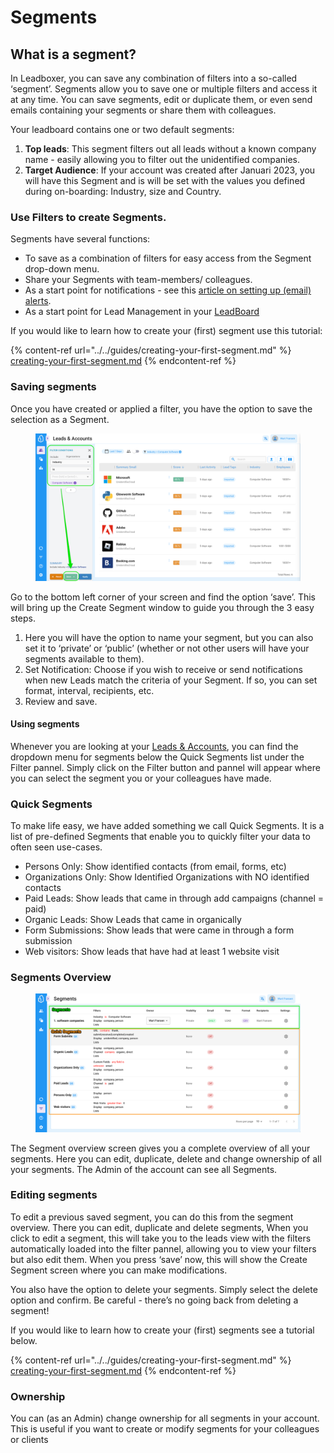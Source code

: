 # Segments

## What is a segment?

In Leadboxer, you can save any combination of filters into a so-called ‘segment’. Segments allow you to save one or multiple filters and access it at any time. You can save segments, edit or duplicate them, or even send emails containing your segments or share them with colleagues.

Your leadboard contains one or two default segments:&#x20;

1. **Top leads**: This segment filters out all leads without a known company name - easily allowing you to filter out the unidentified companies.
2. **Target Audience**: If your account was created after Januari 2023, you will have this Segment and is will be set with the values you defined during on-boarding: Industry, size and Country.

### **Use Filters to create Segments.**&#x20;

Segments have several functions:&#x20;

* To save as a combination of filters for easy access from the Segment drop-down menu.
* Share your Segments with team-members/ colleagues.
* As a start point for notifications - see this [article on setting up (email) alerts](notifications.md).
* As a start point for Lead Management in your [LeadBoard](../tasks.md)

If you would like to learn how to create your (first) segment use this tutorial:

{% content-ref url="../../guides/creating-your-first-segment.md" %}
[creating-your-first-segment.md](../../guides/creating-your-first-segment.md)
{% endcontent-ref %}

### **Saving segments**

Once you have created or applied a filter, you have the option to save the selection as a Segment.&#x20;

<figure><img src="../../.gitbook/assets/LeadBoxer_App (9).png" alt=""><figcaption></figcaption></figure>

Go to the bottom left corner of your screen and find the option ‘save’. This will bring up the Create Segment window to guide you through the 3 easy steps.&#x20;

1. Here you will have the option to name your segment, but you can also set it to ‘private’ or ‘public’ (whether or not other users will have your segments available to them).
2. Set Notification: Choose if you wish to receive or send notifications when new Leads match the criteria of your Segment. If so, you can set format, interval, recipients, etc.
3. Review and save.

#### **Using segments**

Whenever you are looking at your [Leads & Accounts](../projects.md), you can find the dropdown menu for segments below the Quick Segments list under the Filter pannel. Simply click on the Filter button  and pannel will appear where you can select the segment you or your colleagues have made.&#x20;

### Quick Segments

To make life easy, we have added something we call Quick Segments. It is a list of pre-defined Segments that enable you to quickly filter your data to often seen use-cases.

* Persons Only: Show identified contacts (from email, forms, etc)
* Organizations Only: Show Identified Organizations with NO identified contacts
* Paid Leads: Show leads that came in through add campaigns (channel = paid)
* Organic Leads: Show Leads that came in organically
* Form Submissions: Show leads that were came in through a form submission&#x20;
* Web visitors: Show leads that have had at least 1 website visit

### Segments Overview

<figure><img src="../../.gitbook/assets/LeadBoxer_App (3) (3) (1).png" alt=""><figcaption></figcaption></figure>

The Segment overview screen gives you a complete overview of all your segments. Here you can edit, duplicate, delete and change ownership of all your segments. The Admin of the account can see all Segments.

### **Editing segments**

To edit a previous saved segment, you can do this from the segment overview. There you can edit, duplicate and delete segments, When you click to edit a segment, this will take you to the leads view with the filters automatically loaded into the filter pannel, allowing you to view your filters but also edit them. When you press ‘save’ now, this will show the Create Segment screen where you can make modifications.

You also have the option to delete your segments. Simply select the delete option and confirm. Be careful - there’s no going back from deleting a segment!

If you would like to learn how to create your (first) segments see a tutorial below.

{% content-ref url="../../guides/creating-your-first-segment.md" %}
[creating-your-first-segment.md](../../guides/creating-your-first-segment.md)
{% endcontent-ref %}

### Ownership

You can (as an Admin) change ownership for all segments in your account. This is useful if you want to create or modify segments for your colleagues or clients

<figure><img src="https://wp.leadboxer.com/wp-content/uploads/LeadBoxer_App-3-1-1.png" alt=""><figcaption></figcaption></figure>
